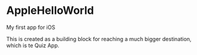 # AppleHelloWorld
My first app for iOS

This is created as a building block for reaching a much bigger destination, which is te Quiz App.
